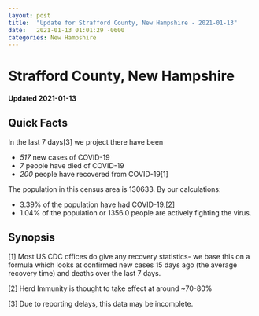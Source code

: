 ```yaml
---
layout: post
title:  "Update for Strafford County, New Hampshire - 2021-01-13"
date:   2021-01-13 01:01:29 -0600
categories: New Hampshire
---
```


# Strafford County, New Hampshire
#### Updated 2021-01-13

## Quick Facts

In the last 7 days[3] we project there have been
- *517* new cases of COVID-19
- *7* people have died of COVID-19
- *200* people have recovered from COVID-19[1]

The population in this census area is 130633. By our calculations:
- 3.39% of the population have had COVID-19.[2]
- 1.04% of the population or 1356.0 people are actively fighting the virus.

## Synopsis




[1] Most US CDC offices do give any recovery statistics- we base this on a formula which looks at confirmed new cases
15 days ago (the average recovery time) and deaths over the last 7 days.

[2] Herd Immunity is thought to take effect at around ~70-80%

[3] Due to reporting delays, this data may be incomplete.
 
    